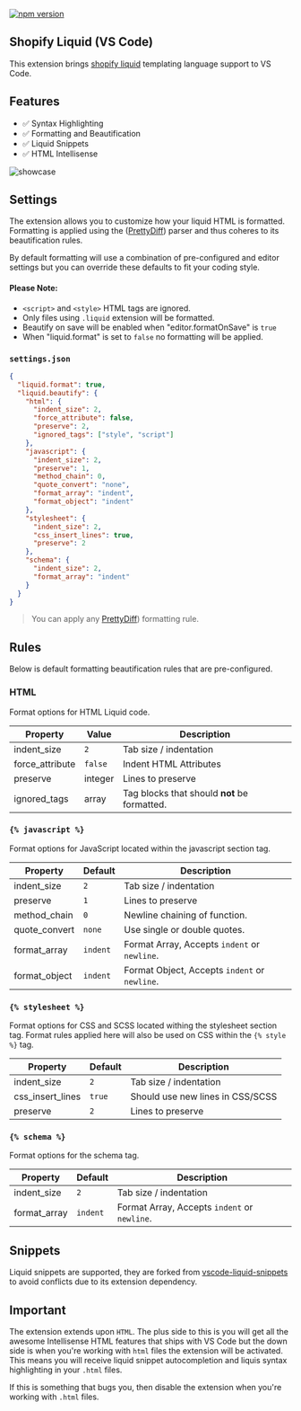 [![npm version](https://img.shields.io/badge/vscode-install-blue.svg)](https://marketplace.visualstudio.com/items?itemName=sissel.shopify-liquid)

## Shopify Liquid (VS Code)

This extension brings [shopify liquid](https://shopify.github.io/liquid/) templating language support to VS Code.

## Features

- ✅ Syntax Highlighting
- ✅ Formatting and Beautification
- ✅ Liquid Snippets
- ✅ HTML Intellisense

![showcase](https://github.com/panoply/vscode-shopify-liquid/blob/master/images/showcase.gif?raw=true)

## Settings

The extension allows you to customize how your liquid HTML is formatted. Formatting is applied using the ([PrettyDiff](http://prettydiff.com)) parser and thus coheres to its beautification rules.

By default formatting will use a combination of pre-configured and editor settings but you can override these defaults to fit your coding style.

#### Please Note:

- `<script>` and `<style>` HTML tags are ignored.
- Only files using `.liquid` extension will be formatted.
- Beautify on save will be enabled when "editor.formatOnSave" is `true`
- When "liquid.format" is set to `false` no formatting will be applied.

### `settings.json`

```json
{
  "liquid.format": true,
  "liquid.beautify": {
    "html": {
      "indent_size": 2,
      "force_attribute": false,
      "preserve": 2,
      "ignored_tags": ["style", "script"]
    },
    "javascript": {
      "indent_size": 2,
      "preserve": 1,
      "method_chain": 0,
      "quote_convert": "none",
      "format_array": "indent",
      "format_object": "indent"
    },
    "stylesheet": {
      "indent_size": 2,
      "css_insert_lines": true,
      "preserve": 2
    },
    "schema": {
      "indent_size": 2,
      "format_array": "indent"
    }
  }
}
```

> You can apply any [PrettyDiff](http://prettydiff.com)) formatting rule.

## Rules

Below is default formatting beautification rules that are pre-configured.

### HTML

Format options for HTML Liquid code.

| Property        | Value   | Description                                  |
| --------------- | ------- | -------------------------------------------- |
| indent_size     | `2`     | Tab size / indentation                       |
| force_attribute | `false` | Indent HTML Attributes                       |
| preserve        | integer | Lines to preserve                            |
| ignored_tags    | array   | Tag blocks that should **not** be formatted. |

### `{% javascript %}`

Format options for JavaScript located within the javascript section tag.

| Property      | Default  | Description                                   |
| ------------- | -------- | --------------------------------------------- |
| indent_size   | `2`      | Tab size / indentation                        |
| preserve      | `1`      | Lines to preserve                             |
| method_chain  | `0`      | Newline chaining of function.                 |
| quote_convert | `none`   | Use single or double quotes.                  |
| format_array  | `indent` | Format Array, Accepts `indent` or `newline`.  |
| format_object | `indent` | Format Object, Accepts `indent` or `newline`. |

### `{% stylesheet %}`

Format options for CSS and SCSS located withing the stylesheet section tag. Format rules applied here will also be used on CSS within the `{% style %}` tag.

| Property         | Default | Description                      |
| ---------------- | ------- | -------------------------------- |
| indent_size      | `2`     | Tab size / indentation           |
| css_insert_lines | `true`  | Should use new lines in CSS/SCSS |
| preserve         | `2`     | Lines to preserve                |

### `{% schema %}`

Format options for the schema tag.

| Property     | Default  | Description                                  |
| ------------ | -------- | -------------------------------------------- |
| indent_size  | `2`      | Tab size / indentation                       |
| format_array | `indent` | Format Array, Accepts `indent` or `newline`. |

## Snippets

Liquid snippets are supported, they are forked from [vscode-liquid-snippets](https://github.com/killalau/vscode-liquid-snippets) to avoid conflicts due to its extension dependency.

## Important

The extension extends upon `HTML`. The plus side to this is you will get all the awesome Intellisense HTML features that ships with VS Code but the down side is when you're working with `html` files the extension will be activated. This means you will receive liquid snippet autocompletion and liquis syntax highlighting in your `.html` files.

If this is something that bugs you, then disable the extension when you're working with `.html` files.
